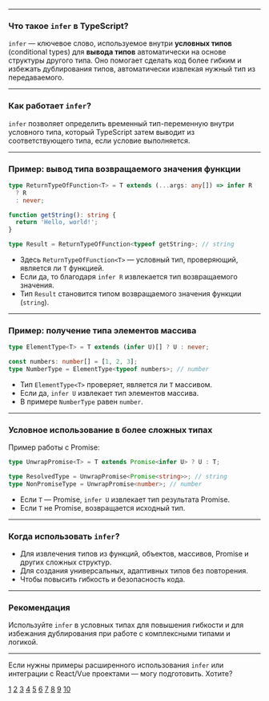 
---

### Что такое `infer` в TypeScript?

`infer` — ключевое слово, используемое внутри **условных типов** (conditional types) для **вывода типов** автоматически на основе структуры другого типа. Оно помогает сделать код более гибким и избежать дублирования типов, автоматически извлекая нужный тип из передаваемого.

---

### Как работает `infer`?

`infer` позволяет определить временный тип-переменную внутри условного типа, который TypeScript затем выводит из соответствующего типа, если условие выполняется.

---

### Пример: вывод типа возвращаемого значения функции

```typescript
type ReturnTypeOfFunction<T> = T extends (...args: any[]) => infer R
  ? R
  : never;

function getString(): string {
  return 'Hello, world!';
}

type Result = ReturnTypeOfFunction<typeof getString>; // string
```

- Здесь `ReturnTypeOfFunction<T>` — условный тип, проверяющий, является ли `T` функцией.
- Если да, то благодаря `infer R` извлекается тип возвращаемого значения.
- Тип `Result` становится типом возвращаемого значения функции (`string`).

---

### Пример: получение типа элементов массива

```typescript
type ElementType<T> = T extends (infer U)[] ? U : never;

const numbers: number[] = [1, 2, 3];
type NumberType = ElementType<typeof numbers>; // number
```

- Тип `ElementType<T>` проверяет, является ли `T` массивом.
- Если да, `infer U` извлекает тип элементов массива.
- В примере `NumberType` равен `number`.

---

### Условное использование в более сложных типах

Пример работы с Promise:

```typescript
type UnwrapPromise<T> = T extends Promise<infer U> ? U : T;

type ResolvedType = UnwrapPromise<Promise<string>>; // string
type NonPromiseType = UnwrapPromise<number>; // number
```

- Если `T` — Promise, `infer U` извлекает тип результата Promise.
- Если `T` не Promise, возвращается исходный тип.

---

### Когда использовать `infer`?

- Для извлечения типов из функций, объектов, массивов, Promise и других сложных структур.
- Для создания универсальных, адаптивных типов без повторения.
- Чтобы повысить гибкость и безопасность кода.

---

### Рекомендация

Используйте `infer` в условных типах для повышения гибкости и для избежания дублирования при работе с комплексными типами и логикой.

---

Если нужны примеры расширенного использования `infer` или интеграции с React/Vue проектами — могу подготовить. Хотите?

[1](https://www.hackfrontend.com/docs/typescript/infer)
[2](https://habr.com/ru/articles/778190/)
[3](https://habr.com/ru/companies/bimeister/articles/659041/)
[4](https://www.reddit.com/r/typescript/comments/msr4vk/can_someone_explain_the_purpose_of_infer_keyword/)
[5](https://temofeev.ru/info/articles/vyvod-tipov-v-typescript-s-ispolzovaniem-konstruktsii-as-const-i-klyuchevogo-slova-infer/)
[6](https://ya.ru/neurum/c/nauka-i-obrazovanie/q/kak_rabotaet_operator_infer_v_typescript_dlya_1149a10a)
[7](https://www.devsurge.ru/posts/typescript-conditional-types)
[8](https://setka.ru/posts/0195be75-5605-46b4-8180-e3b994f1f503)
[9](https://nuancesprog.ru/p/16902/)
[10](https://purpleschool.ru/knowledge-base/article/conditional-types)
